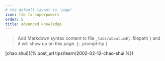 ```yaml
---
# the default layout is 'page'
icon: fab fa-superpowers
order: 5
title: advanced knowledge
---
```


> Add Markdown syntax content to file `_tabs/about.md`{: .filepath } and it will show up on this page.
{: .prompt-tip }

[chao shui]({% post_url tips/learn/2002-02-12-chao-shui %}) 